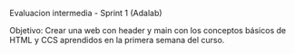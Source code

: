 Evaluacion intermedia - Sprint 1 (Adalab)

Objetivo:
Crear una web con header y main con los conceptos básicos de HTML y CCS aprendidos en la primera semana del curso.
